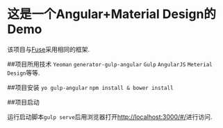 # 这是一个Angular+Material Design的Demo

该项目与[Fuse](https://github.com/yeoman/generator-angular)采用相同的框架.  

##项目所用技术
`Yeoman` `generator-gulp-angular` `Gulp` `AngularJS` `Meterial Design`等等.


##项目安装 
`yo gulp-angular`
`npm install & bower install`  


##项目启动

运行启动脚本`gulp serve`后用浏览器打开[http://localhost:3000/#/](http://localhost:3000/#/)进行访问.


